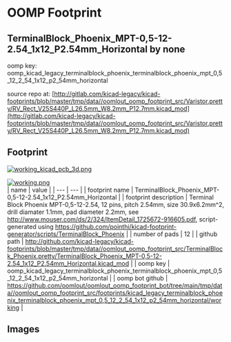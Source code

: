 # OOMP Footprint  
## TerminalBlock_Phoenix_MPT-0,5-12-2.54_1x12_P2.54mm_Horizontal  by none  
  
oomp key: oomp_kicad_legacy_terminalblock_phoenix_terminalblock_phoenix_mpt_0,5_12_2_54_1x12_p2_54mm_horizontal  
  
source repo at: [http://gitlab.com/kicad-legacy/kicad-footprints/blob/master/tmp/data//oomlout_oomp_footprint_src/Varistor.pretty/RV_Rect_V25S440P_L26.5mm_W8.2mm_P12.7mm.kicad_mod](http://gitlab.com/kicad-legacy/kicad-footprints/blob/master/tmp/data//oomlout_oomp_footprint_src/Varistor.pretty/RV_Rect_V25S440P_L26.5mm_W8.2mm_P12.7mm.kicad_mod)  
## Footprint  
  
[![working_kicad_pcb_3d.png](working_kicad_pcb_3d_600.png)](working_kicad_pcb_3d.png)  
  
[![working.png](working_600.png)](working.png)  
| name | value | 
| --- | --- | 
| footprint name | TerminalBlock_Phoenix_MPT-0,5-12-2.54_1x12_P2.54mm_Horizontal | 
| footprint description | Terminal Block Phoenix MPT-0,5-12-2.54, 12 pins, pitch 2.54mm, size 30.9x6.2mm^2, drill diamater 1.1mm, pad diameter 2.2mm, see http://www.mouser.com/ds/2/324/ItemDetail_1725672-916605.pdf, script-generated using https://github.com/pointhi/kicad-footprint-generator/scripts/TerminalBlock_Phoenix | 
| number of pads | 12 | 
| github path | http://github.com/kicad-legacy/kicad-footprints/blob/master/tmp/data//oomlout_oomp_footprint_src/TerminalBlock_Phoenix.pretty/TerminalBlock_Phoenix_MPT-0,5-12-2.54_1x12_P2.54mm_Horizontal.kicad_mod | 
| oomp key | oomp_kicad_legacy_terminalblock_phoenix_terminalblock_phoenix_mpt_0,5_12_2_54_1x12_p2_54mm_horizontal | 
| oomp bot github | https://github.com/oomlout/oomlout_oomp_footprint_bot/tree/main/tmp/data//oomlout_oomp_footprint_src/footprints/kicad_legacy_terminalblock_phoenix_terminalblock_phoenix_mpt_0,5_12_2_54_1x12_p2_54mm_horizontal/working | 
## Images  
